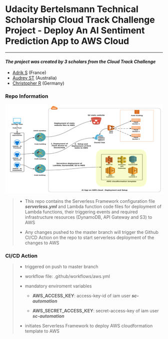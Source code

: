 # Udacity Bertelsmann Technical Scholarship Cloud Track Challenge Project - Deploy An AI Sentiment Prediction App to AWS Cloud
 ---
#### _The project was created by 3 scholars from the Cloud Track Challenge_

* [Adrik S](https://github.com/Adriks976) (France)
* [Audrey ST](https://github.com/atan4583) (Australia)
* [Christopher R](https://github.com/christopherrauh) (Germany)

### Repo Information
![png](assets/cicd-sls-deploy.png)

> * This repo contains the Serverless Framework configuration file **_serverless.yml_** and Lambda function code files for deployment of Lambda functions, their triggering events and required infrastructure resources (DynamoDB, API Gateway and S3) to AWS
>
> * Any changes pushed to the master branch will trigger the Github CI/CD Action on the repo to start serverless deployment of the changes to AWS

### CI/CD Action
> * triggered on push to master branch
>
> * workflow file: .github/workflows/aws.yml
>
> * mandatory enviroment variables
>     - **AWS_ACCESS_KEY**: access-key-id of iam user **_sc-automation_**
>
>     - **AWS_SECRET_ACCESS_KEY**: secret-access-key of iam user **_sc-automation_**
>
> * initiates Serverless Framework to deploy AWS cloudformation template to AWS
>
